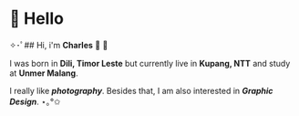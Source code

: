 # 👋 Hello

✧･ﾟ## Hi, i'm **Charles** 📸 🎨

I was born in **Dili, Timor Leste** but currently live in **Kupang, NTT** and study at **Unmer Malang**. 

I really like ***photography***. Besides that, I am also interested in ***Graphic Design***. ⋆｡°✩
